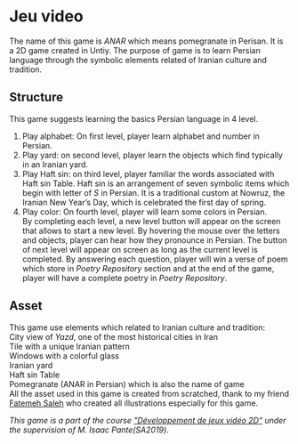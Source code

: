 # Jeu video
The name of this game is *ANAR* which means pomegranate in Perisan. It is a 2D game created in Untiy.
The purpose of game is to learn Persian language through the symbolic elements related of Iranian culture and tradition.
## Structure
This game suggests learning the basics Persian language in 4 level. 
1. Play alphabet: On first level, player learn alphabet and number in Persian. 
2. Play yard: on second level, player learn the objects which find typically in an Iranian yard. 
3. Play Haft sin: on third level, player familiar the words associated with Haft sin Table. Haft sin is an arrangement of seven symbolic items which begin with letter of *S* in Persian. It is a traditional custom at Nowruz, the Iranian New Year’s Day, which is celebrated the first day of spring.
4. Play color: On fourth level, player will learn some colors in Persian.<br/>  By completing each level, a new level button will appear on the screen that allows to start a new level.
By hovering the mouse over the letters and objects, player can hear how they pronounce in Persian. The button of next level will appear on screen as long as the current level is completed. By answering each question, player will win a verse of poem which store in *Poetry Repository* section and at the end of the game, player will have a complete poetry in *Poetry Repository*.  
## Asset
This game use elements which related to Iranian culture and tradition:<br/>
City view of *Yazd*, one of the most historical cities in Iran<br/>
Tile with a unique Iranian pattern<br/>
Windows with a colorful glass<br/>
Iranian yard<br/>
Haft sin Table<br/>
Pomegranate (ANAR in Persian) which is also the name of game<br/>
All the asset used in this game is created from scratched, thank to my friend [Fatemeh Saleh](https://www.instagram.com/gollpad/) who created all illustrations especially for this game. 

*This game is a part of the course ["Développement de jeux vidéo 2D"](https://github.com/ipante/ressources_cours_jeux_video_2D/blob/master/README.md) under the supervision of M. Isaac Pante(SA2019)*.



